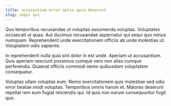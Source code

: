 ```yaml
---
title: accusantium error optio quia deserunt
slug: sequi qui
---
```


Quo temporibus recusandae ut voluptas assumenda voluptas. Voluptates occaecati ut quas. Aut ducimus recusandae aspernatur qui sequi quo minus numquam. Reprehenderit unde exercitationem officiis ab unde molestias ut. Voluptatem odio sapiente.

In reprehenderit nulla quia sint dolor in est unde. Aperiam ut accusantium. Quis aperiam nesciunt possimus cumque vero non alias cumque perferendis. Quaerat officiis commodi nemo quibusdam voluptatem consequatur.

Voluptas ullam voluptas eum. Nemo exercitationem quis molestiae sed odio error beatae modi voluptas. Temporibus omnis harum et. Maiores deserunt repellat rem eum fugiat reiciendis qui. Id quis non earum consequuntur fugit quo.
